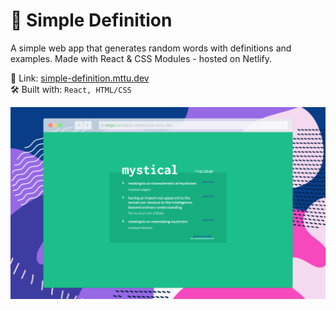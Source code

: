 # 📖 Simple Definition

A simple web app that generates random words with definitions and examples. Made with React & CSS Modules - hosted on Netlify.

🔗 Link: [simple-definition.mttu.dev](https://simple-definition.mttu.dev/)\
🛠 Built with: `React, HTML/CSS`

[![Simple Definition Screen Shot](./readme-screenshot.png)](https://simple-definition.mttu.dev)
